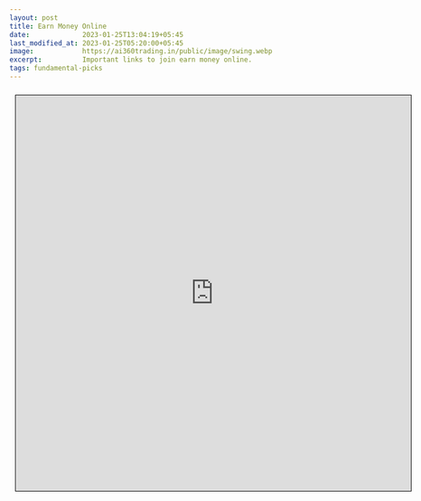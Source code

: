 ```yaml
---
layout: post
title: Earn Money Online
date:             2023-01-25T13:04:19+05:45
last_modified_at: 2023-01-25T05:20:00+05:45
image:            https://ai360trading.in/public/image/swing.webp
excerpt:          Important links to join earn money online.
tags: fundamental-picks
---
```



<iframe src="https://docs.google.com/spreadsheets/d/e/2PACX-1vS7eNd8b44ZFFF5ZpE1xdcr0AR0h8t2lEBmHZsbxvMv_lu1eALbC2A8CJoS23z22UIeqcp_COuabOPk/pubhtml?gid=1248142820&amp;single=true&amp;widget=true&amp;headers=false" scrolling="yes" style="border: 1px solid black; position: relative; margin-left: 10px; margin-top: 10px; width: 700px; height: 700px; ">
</iframe>

